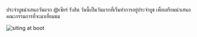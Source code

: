 ประจำบูธนำเสนอวันแรก @เซียร์ รังสิต
วันนี้เป็นวันแรกที่เริ่มทำการอยู่ประจำบูธ เพื่อเตรียมนำเสนอคณะกรรมการที่จะมาเยี่ยมชม

![siting at boot](https://scontent.fbkk12-4.fna.fbcdn.net/v/t1.15752-9/84704012_258669625115640_9022594418984615936_n.jpg?_nc_cat=110&_nc_eui2=AeFKI6j1CifgwPhWgBjRHgFUVah1mEl1gAoMH5FUdmDfXXr7-a_zpVuZ93DyqbHHdqOXqfaH2alIPL7klElOlYiSdAe4Q_v__tEWLw1eaqhL1Q&_nc_ohc=lf_kr2iX5pIAX-QcP0v&_nc_ht=scontent.fbkk12-4.fna&oh=6a0d78a5d60de531ba12a0b427540bde&oe=5EC5B436)
